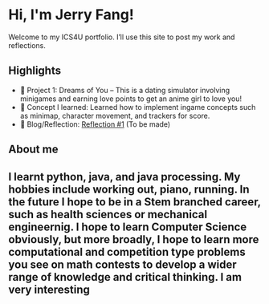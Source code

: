 # Hi, I'm Jerry Fang!
Welcome to my ICS4U portfolio. I’ll use this site to post my work and reflections.

## Highlights
- 🔧 Project 1: Dreams of You – This is a dating simulator involving minigames and earning love points to get an anime girl to love you!
- 🧠 Concept I learned: Learned how to implement ingame concepts such as minimap, character movement, and trackers for score.
- 📝 Blog/Reflection: [Reflection #1](./posts/first_reflection.md) (To be made)

## About me
I learnt python, java, and java processing. 
My hobbies include working out, piano, running.
In the future I hope to be in a Stem branched career, such as health sciences or mechanical engineernig.
I hope to learn Computer Science obviously, but more broadly, I hope to learn more computational and competition type problems you see on math contests to develop a wider range of knowledge and critical thinking.
I am very interesting
---

